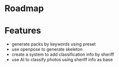 # Roadmap

# Features
- generate packs by keywords using preset
- use openpose to generate skeleton
- create a system to add classification info by sheriff
- use AI to classify photos using sheriff info as base

